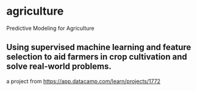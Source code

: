 # agriculture
Predictive Modeling for Agriculture
## Using supervised machine learning and feature selection to aid farmers in crop cultivation and solve real-world problems.

a project from https://app.datacamp.com/learn/projects/1772
